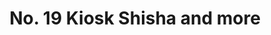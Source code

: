 ---
title: "No. 19 Kiosk Shisha and more"
url: /barnstorf/no-19-kiosk-shisha-and-more/
shop: Kiosk
---